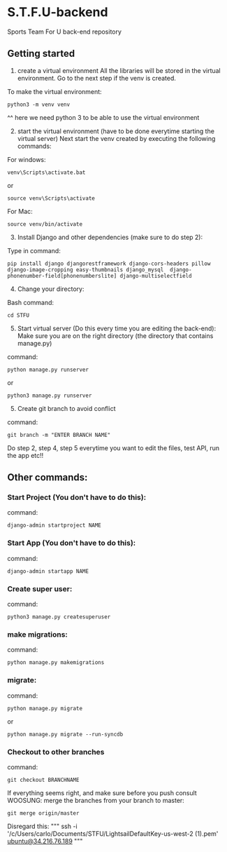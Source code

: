 # S.T.F.U-backend
Sports Team For U back-end repository

## Getting started

1. create a virtual environment
All the libraries will be stored in the virtual environment.
Go to the next step if the venv is created.

To make the virtual environment:

    python3 -m venv venv 

^^ here we need python 3 to be able to use the virtual environment

2. start the virtual environment (have to be done everytime starting the virtual server)
Next start the venv created by executing the following commands:

For windows:

    venv\Scripts\activate.bat

or

    source venv\Scripts\activate

For Mac:

    source venv/bin/activate

3. Install Django and other dependencies (make sure to do step 2):
    
Type in command:
    
    pip install django djangorestframework django-cors-headers pillow django-image-cropping easy-thumbnails django_mysql  django-phonenumber-field[phonenumberslite] django-multiselectfield

4. Change your directory:

Bash command:

    cd STFU

5. Start virtual server (Do this every time you are editing the back-end):
Make sure you are on the right directory (the directory that contains manage.py)

command:

    python manage.py runserver

or 

    python3 manage.py runserver

5. Create git branch to avoid conflict

command:

    git branch -m "ENTER BRANCH NAME"

 Do step 2, step 4, step 5 everytime you want to edit the files, test API, run the app etc!!



## Other commands:
### Start Project (You don't have to do this):
command:
    
    django-admin startproject NAME

### Start App (You don't have to do this):
command:

    django-admin startapp NAME

### Create super user:
command:

    python3 manage.py createsuperuser

###  make migrations:
command: 
    
    python manage.py makemigrations

### migrate:
command:
    
    python manage.py migrate

or

    python manage.py migrate --run-syncdb

### Checkout to other branches
command:

    git checkout BRANCHNAME

If everything seems right, and make sure before you push consult WOOSUNG:
merge the branches from your branch to master:

    git merge origin/master



Disregard this:
"""
ssh -i '/c/Users/carlo/Documents/STFU/LightsailDefaultKey-us-west-2 (1).pem' ubuntu@34.216.76.189
"""